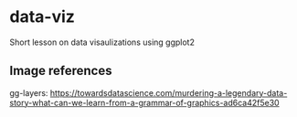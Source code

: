 # data-viz

Short lesson on data visaulizations using ggplot2

## Image references

gg-layers: https://towardsdatascience.com/murdering-a-legendary-data-story-what-can-we-learn-from-a-grammar-of-graphics-ad6ca42f5e30